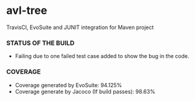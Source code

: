 # avl-tree
TravisCI, EvoSuite and JUNIT integration for Maven project

### STATUS OF THE BUILD
* Failing due to one failed test case added to show the bug in the code.

### COVERAGE
* Coverage generated by EvoSuite: 94.125%
* Coverage generate by Jacoco (If build passes): 98.63%
